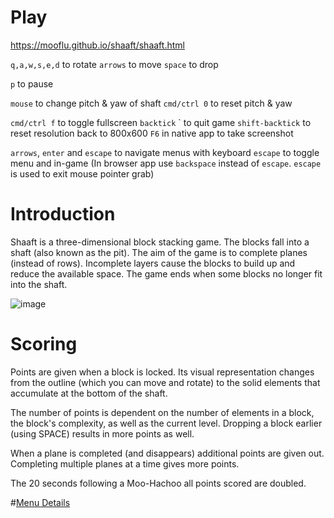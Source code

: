 # Play
https://mooflu.github.io/shaaft/shaaft.html

`q,a,w,s,e,d` to rotate
`arrows` to move
`space` to drop

`p` to pause

`mouse` to change pitch & yaw of shaft
`cmd/ctrl 0` to reset pitch & yaw

`cmd/ctrl f` to toggle fullscreen
`backtick` \` to quit game
`shift-backtick` to reset resolution back to 800x600
`F6` in native app to take screenshot

`arrows`, `enter` and `escape` to navigate menus with keyboard
`escape` to toggle menu and in-game
(In browser app use `backspace` instead of `escape`. `escape` is used to exit mouse pointer grab)

# Introduction
Shaaft is a three-dimensional block stacking game. The blocks fall into a shaft (also known as the pit). The aim of the game is to complete planes (instead of rows). Incomplete layers cause the blocks to build up and reduce the available space. The game ends when some blocks no longer fit into the shaft.

![image](https://github.com/mooflu/shaaft/assets/693717/87e89d27-6571-47bc-b8e0-ed95847796e2)

# Scoring

Points are given when a block is locked. Its visual representation changes from the outline (which you can move and rotate) to the solid elements that accumulate at the bottom of the shaft.

The number of points is dependent on the number of elements in a block, the block's complexity, as well as the current level. Dropping a block earlier (using SPACE) results in  more points as well.

When a plane is completed (and disappears) additional points are given out. Completing multiple planes at a time gives more points.

The 20 seconds following a Moo-Hachoo all points scored are doubled.

#[Menu Details](Menu.md)
